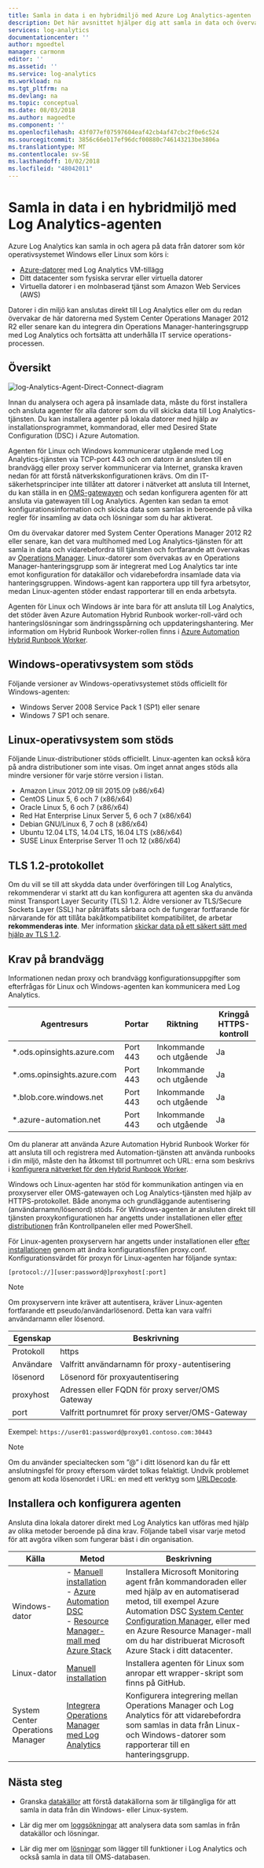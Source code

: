 ```yaml
---
title: Samla in data i en hybridmiljö med Azure Log Analytics-agenten | Microsoft Docs
description: Det här avsnittet hjälper dig att samla in data och övervaka datorer i din lokala eller andra moln med Log Analytics.
services: log-analytics
documentationcenter: ''
author: mgoedtel
manager: carmonm
editor: ''
ms.assetid: ''
ms.service: log-analytics
ms.workload: na
ms.tgt_pltfrm: na
ms.devlang: na
ms.topic: conceptual
ms.date: 08/03/2018
ms.author: magoedte
ms.component: ''
ms.openlocfilehash: 43f077ef07597604eaf42cb4af47cbc2f0e6c524
ms.sourcegitcommit: 3856c66eb17ef96dcf00880c746143213be3806a
ms.translationtype: MT
ms.contentlocale: sv-SE
ms.lasthandoff: 10/02/2018
ms.locfileid: "48042011"
---
```

# <a name="collect-data-in-a-hybrid-environment-with-log-analytics-agent"></a>Samla in data i en hybridmiljö med Log Analytics-agenten

Azure Log Analytics kan samla in och agera på data från datorer som kör operativsystemet Windows eller Linux som körs i:

* [Azure-datorer](log-analytics-quick-collect-azurevm.md) med Log Analytics VM-tillägg 
* Ditt datacenter som fysiska servrar eller virtuella datorer
* Virtuella datorer i en molnbaserad tjänst som Amazon Web Services (AWS)

Datorer i din miljö kan anslutas direkt till Log Analytics eller om du redan övervakar de här datorerna med System Center Operations Manager 2012 R2 eller senare kan du integrera din Operations Manager-hanteringsgrupp med Log Analytics och fortsätta att underhålla IT service operations-processen.  

## <a name="overview"></a>Översikt

![log-Analytics-Agent-Direct-Connect-diagram](media/log-analytics-concept-hybrid/log-analytics-on-prem-comms.png)

Innan du analysera och agera på insamlade data, måste du först installera och ansluta agenter för alla datorer som du vill skicka data till Log Analytics-tjänsten. Du kan installera agenter på lokala datorer med hjälp av installationsprogrammet, kommandorad, eller med Desired State Configuration (DSC) i Azure Automation. 

Agenten för Linux och Windows kommunicerar utgående med Log Analytics-tjänsten via TCP-port 443 och om datorn är ansluten till en brandvägg eller proxy server kommunicerar via Internet, granska kraven nedan för att förstå nätverkskonfigurationen krävs.  Om din IT-säkerhetsprinciper inte tillåter att datorer i nätverket att ansluta till Internet, du kan ställa in en [OMS-gatewayen](log-analytics-oms-gateway.md) och sedan konfigurera agenten för att ansluta via gatewayen till Log Analytics. Agenten kan sedan ta emot konfigurationsinformation och skicka data som samlas in beroende på vilka regler för insamling av data och lösningar som du har aktiverat. 

Om du övervakar datorer med System Center Operations Manager 2012 R2 eller senare, kan det vara multihomed med Log Analytics-tjänsten för att samla in data och vidarebefordra till tjänsten och fortfarande att övervakas av [Operations Manager](log-analytics-om-agents.md). Linux-datorer som övervakas av en Operations Manager-hanteringsgrupp som är integrerat med Log Analytics tar inte emot konfiguration för datakällor och vidarebefordra insamlade data via hanteringsgruppen. Windows-agent kan rapportera upp till fyra arbetsytor, medan Linux-agenten stöder endast rapporterar till en enda arbetsyta.  

Agenten för Linux och Windows är inte bara för att ansluta till Log Analytics, det stöder även Azure Automation Hybrid Runbook worker-roll-värd och hanteringslösningar som ändringsspårning och uppdateringshantering.  Mer information om Hybrid Runbook Worker-rollen finns i [Azure Automation Hybrid Runbook Worker](../automation/automation-hybrid-runbook-worker.md).  

## <a name="supported-windows-operating-systems"></a>Windows-operativsystem som stöds
Följande versioner av Windows-operativsystemet stöds officiellt för Windows-agenten:

* Windows Server 2008 Service Pack 1 (SP1) eller senare
* Windows 7 SP1 och senare.

## <a name="supported-linux-operating-systems"></a>Linux-operativsystem som stöds
Följande Linux-distributioner stöds officiellt.  Linux-agenten kan också köra på andra distributioner som inte visas.  Om inget annat anges stöds alla mindre versioner för varje större version i listan.  

* Amazon Linux 2012.09 till 2015.09 (x86/x64)
* CentOS Linux 5, 6 och 7 (x86/x64)  
* Oracle Linux 5, 6 och 7 (x86/x64) 
* Red Hat Enterprise Linux Server 5, 6 och 7 (x86/x64)
* Debian GNU/Linux 6, 7 och 8 (x86/x64)
* Ubuntu 12.04 LTS, 14.04 LTS, 16.04 LTS (x86/x64)
* SUSE Linux Enterprise Server 11 och 12 (x86/x64)

## <a name="tls-12-protocol"></a>TLS 1.2-protokollet
Om du vill se till att skydda data under överföringen till Log Analytics, rekommenderar vi starkt att du kan konfigurera att agenten ska du använda minst Transport Layer Security (TLS) 1.2. Äldre versioner av TLS/Secure Sockets Layer (SSL) har påträffats sårbara och de fungerar fortfarande för närvarande för att tillåta bakåtkompatibilitet kompatibilitet, de arbetar **rekommenderas inte**.  Mer information [skickar data på ett säkert sätt med hjälp av TLS 1.2](log-analytics-data-security.md#sending-data-securely-using-tls-12). 

## <a name="network-firewall-requirements"></a>Krav på brandvägg
Informationen nedan proxy och brandvägg konfigurationsuppgifter som efterfrågas för Linux och Windows-agenten kan kommunicera med Log Analytics.  

|Agentresurs|Portar |Riktning |Kringgå HTTPS-kontroll|
|------|---------|--------|--------|   
|*.ods.opinsights.azure.com |Port 443 |Inkommande och utgående|Ja |  
|*.oms.opinsights.azure.com |Port 443 |Inkommande och utgående|Ja |  
|*.blob.core.windows.net |Port 443 |Inkommande och utgående|Ja |  
|*.azure-automation.net |Port 443 |Inkommande och utgående|Ja |  


Om du planerar att använda Azure Automation Hybrid Runbook Worker för att ansluta till och registrera med Automation-tjänsten att använda runbooks i din miljö, måste den ha åtkomst till portnumret och URL: erna som beskrivs i [konfigurera nätverket för den Hybrid Runbook Worker](../automation/automation-hybrid-runbook-worker.md#network-planning). 

Windows och Linux-agenten har stöd för kommunikation antingen via en proxyserver eller OMS-gatewayen och Log Analytics-tjänsten med hjälp av HTTPS-protokollet.  Både anonyma och grundläggande autentisering (användarnamn/lösenord) stöds.  För Windows-agenten är ansluten direkt till tjänsten proxykonfigurationen har angetts under installationen eller [efter distributionen](log-analytics-agent-manage.md#update-proxy-settings) från Kontrollpanelen eller med PowerShell.  

För Linux-agenten proxyservern har angetts under installationen eller [efter installationen](log-analytics-agent-manage.md#update-proxy-settings) genom att ändra konfigurationsfilen proxy.conf.  Konfigurationsvärdet för proxyn för Linux-agenten har följande syntax:

`[protocol://][user:password@]proxyhost[:port]`

> [!NOTE]
> Om proxyservern inte kräver att autentisera, kräver Linux-agenten fortfarande ett pseudo/användarlösenord. Detta kan vara valfri användarnamn eller lösenord.

|Egenskap | Beskrivning |
|--------|-------------|
|Protokoll | https |
|Användare | Valfritt användarnamn för proxy-autentisering |
|lösenord | Lösenord för proxyautentisering |
|proxyhost | Adressen eller FQDN för proxy server/OMS Gateway |
|port | Valfritt portnumret för proxy server/OMS-Gateway |

Exempel: `https://user01:password@proxy01.contoso.com:30443`

> [!NOTE]
> Om du använder specialtecken som ”\@” i ditt lösenord kan du får ett anslutningsfel för proxy eftersom värdet tolkas felaktigt.  Undvik problemet genom att koda lösenordet i URL: en med ett verktyg som [URLDecode](https://www.urldecoder.org/).  

## <a name="install-and-configure-agent"></a>Installera och konfigurera agenten 
Ansluta dina lokala datorer direkt med Log Analytics kan utföras med hjälp av olika metoder beroende på dina krav. Följande tabell visar varje metod för att avgöra vilken som fungerar bäst i din organisation.

|Källa | Metod | Beskrivning|
|-------|-------------|-------------|
| Windows-dator|- [Manuell installation](log-analytics-agent-windows.md)<br>- [Azure Automation DSC](log-analytics-agent-windows.md#install-the-agent-using-dsc-in-azure-automation)<br>- [Resource Manager-mall med Azure Stack](https://github.com/Azure/AzureStack-QuickStart-Templates/tree/master/MicrosoftMonitoringAgent-ext-win) |Installera Microsoft Monitoring agent från kommandoraden eller med hjälp av en automatiserad metod, till exempel Azure Automation DSC [System Center Configuration Manager](https://docs.microsoft.com/sccm/apps/deploy-use/deploy-applications), eller med en Azure Resource Manager-mall om du har distribuerat Microsoft Azure Stack i ditt datacenter.| 
|Linux-dator| [Manuell installation](log-analytics-quick-collect-linux-computer.md)|Installera agenten för Linux som anropar ett wrapper-skript som finns på GitHub. | 
| System Center Operations Manager|[Integrera Operations Manager med Log Analytics](log-analytics-om-agents.md) | Konfigurera integrering mellan Operations Manager och Log Analytics för att vidarebefordra som samlas in data från Linux- och Windows-datorer som rapporterar till en hanteringsgrupp.|  

## <a name="next-steps"></a>Nästa steg

* Granska [datakällor](log-analytics-data-sources.md) att förstå datakällorna som är tillgängliga för att samla in data från din Windows- eller Linux-system. 

* Lär dig mer om [loggsökningar](log-analytics-log-searches.md) att analysera data som samlas in från datakällor och lösningar. 

* Lär dig mer om [lösningar](log-analytics-add-solutions.md) som lägger till funktioner i Log Analytics och också samla in data till OMS-databasen.
